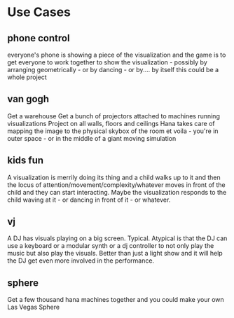 # Use Cases

## phone control
everyone's phone is showing a piece of the visualization and the game is to get everyone to work together to show the visualization - possibly by arranging geometrically - or by dancing - or by.... by itself this could be a whole project

## van gogh
Get a warehouse
Get a bunch of projectors attached to machines running visualizations
Project on all walls, floors and ceilings
Hana takes care of mapping the image to the physical skybox of the room et voila - you're in outer space - or in the middle of a giant moving simulation

## kids fun
A visualization is merrily doing its thing and a child walks up to it and then the locus of attention/movement/complexity/whatever moves in front of the child and they can start interacting. Maybe the visualization responds to the child waving at it - or dancing in front of it - or whatever.

## vj
A DJ has visuals playing on a big screen. Typical. Atypical is that the DJ can use a keyboard or a modular synth or a dj controller to not only play the music but also play the visuals. Better than just a light show and it will help the DJ get even more involved in the performance.

## sphere
Get a few thousand hana machines together and you could make your own Las Vegas Sphere
